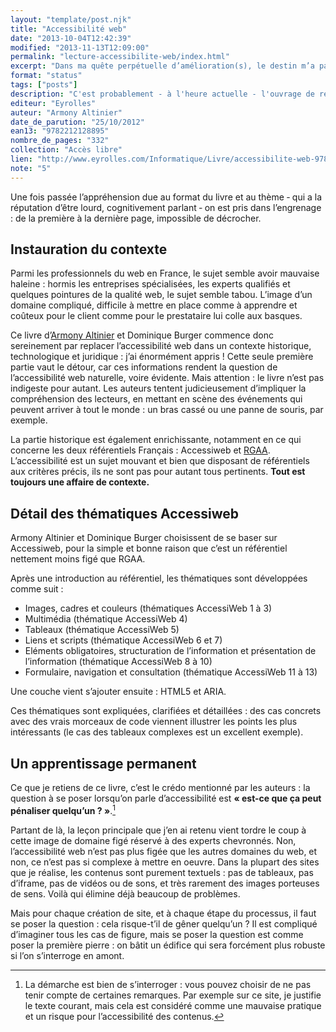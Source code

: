 ```yaml
---
layout: "template/post.njk"
title: "Accessibilité web"
date: "2013-10-04T12:42:39"
modified: "2013-11-13T12:09:00"
permalink: "lecture-accessibilite-web/index.html"
excerpt: "Dans ma quête perpétuelle d’amélioration(s), le destin m’a parfois mis sur la route de l’accessibilité – que ce soit pour des clients ou par simple goût pour la qualité. La lecture de cet ouvrage était donc inévitable."
format: "status"
tags: ["posts"]
description: "C'est probablement - à l'heure actuelle - l'ouvrage de référence sur le thème de l'accessibilité web en France. Et il tient son rang, croyez-moi."
editeur: "Eyrolles"
auteur: "Armony Altinier"
date_de_parution: "25/10/2012"
ean13: "9782212128895"
nombre_de_pages: "332"
collection: "Accès libre"
lien: "http://www.eyrolles.com/Informatique/Livre/accessibilite-web-9782212128895"
note: "5"
---
```

Une fois passée l’appréhension due au format du livre et au thème ‐ qui a la réputation d’être lourd, cognitivement parlant ‐ on est pris dans l’engrenage : de la première à la dernière page, impossible de décrocher.

## Instauration du contexte

Parmi les professionnels du web en France, le sujet semble avoir mauvaise haleine : hormis les entreprises spécialisées, les experts qualifiés et quelques pointures de la qualité web, le sujet semble tabou. L’image d’un domaine compliqué, difficile à mettre en place comme à apprendre et coûteux pour le client comme pour le prestataire lui colle aux basques.

Ce livre d’[Armony Altinier](https://www.armonyaltinier.fr/ "Le site d’Armony Altinier (nouvelle fenêtre)")&nbsp;et Dominique Burger commence donc sereinement par replacer l’accessibilité web dans un contexte historique, technologique et juridique : j’ai énormément appris ! Cette seule première partie vaut le détour, car ces informations rendent la question de l’accessibilité web naturelle, voire évidente. Mais attention : le livre n’est pas indigeste pour autant. Les auteurs tentent judicieusement d’impliquer la compréhension des lecteurs, en mettant en scène des événements qui peuvent arriver à tout le monde : un bras cassé ou une panne de souris, par exemple.

La partie historique est également enrichissante, notamment en ce qui concerne les deux référentiels Français : Accessiweb et [RGAA](https://references.modernisation.gouv.fr/rgaa-accessibilite "Présentation du Référentiel Général d’Accessibilité pour les Administrations (nouvelle fenêtre)"). L’accessibilité est un sujet mouvant et bien que disposant de référentiels aux critères précis, ils ne sont pas pour autant tous pertinents. **Tout est toujours une affaire de contexte.**

## Détail des thématiques Accessiweb

Armony Altinier et Dominique Burger choisissent de se baser sur Accessiweb, pour la simple et bonne raison que c’est un référentiel nettement moins figé que RGAA.

Après une introduction au référentiel, les thématiques sont développées comme suit :

* Images, cadres et couleurs (thématiques AccessiWeb 1 à 3)
* Multimédia (thématique AccessiWeb 4)
* Tableaux (thématique AccessiWeb 5)
* Liens et scripts (thématique AccessiWeb 6 et 7)
* Eléments obligatoires, structuration de l’information et présentation de l’information (thématique AccessiWeb 8 à 10)
* Formulaire, navigation et consultation (thématique AccessiWeb 11 à 13)

Une couche vient s’ajouter ensuite : HTML5 et ARIA.

Ces thématiques sont expliquées, clarifiées et détaillées : des cas concrets avec des vrais morceaux de code viennent illustrer les points les plus intéressants (le cas des tableaux complexes est un excellent exemple).

## Un apprentissage permanent

Ce que je retiens de ce livre, c’est le crédo mentionné par les auteurs : la question à se poser lorsqu’on parle d’accessibilité est **« est-ce que ça peut pénaliser quelqu’un ? »**.[^1]

[^1]: La démarche est bien de s’interroger : vous pouvez choisir de ne pas tenir compte de certaines remarques. Par exemple sur ce site, je justifie le texte courant, mais cela est considéré comme une mauvaise pratique et un risque pour l’accessibilité des contenus.



Partant de là, la leçon principale que j’en ai retenu vient tordre le coup à cette image de domaine figé réservé à des experts chevronnés. Non, l’accessibilité web n’est pas plus figée que les autres domaines du web, et non, ce n’est pas si complexe à mettre en oeuvre. Dans la plupart des sites que je réalise, les contenus sont purement textuels : pas de tableaux, pas d’iframe, pas de vidéos ou de sons, et très rarement des images porteuses de sens. Voilà qui élimine déjà beaucoup de problèmes.

Mais pour chaque création de site, et à chaque étape du processus, il faut se poser la question : cela risque-t’il de gêner quelqu’un ? Il est compliqué d’imaginer tous les cas de figure, mais se poser la question est comme poser la première pierre : on bâtit un édifice qui sera forcément plus robuste si l’on s’interroge en amont.
